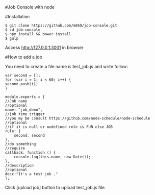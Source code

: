 #Job Console with node

#Installation

```
$ git clone https://github.com/m860/job-console.git
$ cd job-console
$ npm install && bower install
$ gulp
```
Access http://127.0.0.1:3001 in browser

#How to add a job

You need to create a  file name is test_job.js and write follow:

```
var second = [];
for (var i = 1; i < 60; i++) {
second.push(i);
}

module.exports = {
//Job name
//optional
name: "job_demo",
//job time trigger
//you my be consult https://github.com/node-schedule/node-schedule
//optional
//if it is null or undefined role is FUN else JOB
rule: {
    second: second
},
//do something
//require
callback: function () {
    console.log(this.name, new Date());
},
//description
//optional
desc:"It's a test job ."
};
```
Click [upload job] button  to upload test_job.js file.
